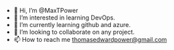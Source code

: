 - 👋 Hi, I’m @MaxTPower
- 👀 I’m interested in learning DevOps.
- 🌱 I’m currently learning github and azure.
- 💞️ I’m looking to collaborate on any project.
- 📫 How to reach me thomasedwardpower@gmail.com

<!---
MaxTPower/MaxTPower is a ✨ special ✨ repository because its `README.md` (this file) appears on your GitHub profile.
You can click the Preview link to take a look at your changes.
--->
